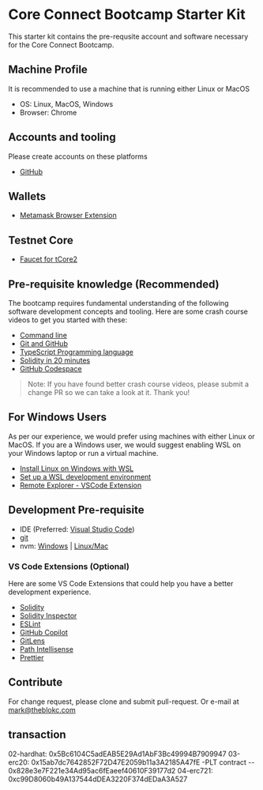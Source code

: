 # Core Connect Bootcamp Starter Kit

This starter kit contains the pre-requsite account and software necessary for the Core Connect Bootcamp.

## Machine Profile
It is recommended to use a machine that is running either Linux or MacOS
- OS: Linux, MacOS, Windows
- Browser: Chrome

## Accounts and tooling
Please create accounts on these platforms
- [GitHub](https://github.com/)

## Wallets
- [Metamask Browser Extension](https://metamask.io/download/)

## Testnet Core
- [Faucet for tCore2](https://scan.test2.btcs.network/faucet)

## Pre-requisite knowledge (Recommended)
The bootcamp requires fundamental understanding of the following software development concepts and tooling.
Here are some crash course videos to get you started with these:
- [Command line](https://www.youtube.com/watch?v=uwAqEzhyjtw)
- [Git and GitHub](https://www.youtube.com/watch?v=mJ-qvsxPHpY)
- [TypeScript Programming language](https://www.youtube.com/watch?v=BCg4U1FzODs)
- [Solidity in 20 minutes](https://youtu.be/RQzuQb0dfBM?si=OcpChLiTfPsOSC3H)
- [GitHub Codespace](https://www.youtube.com/watch?v=D_5T6KMTRb8)

> Note: If you have found better crash course videos, please submit a change PR so we can take a look at it. Thank you!

## For Windows Users
As per our experience, we would prefer using machines with either Linux or MacOS.
If you are a Windows user, we would suggest enabling WSL on your Windows laptop or run a virtual machine.
- [Install Linux on Windows with WSL](https://learn.microsoft.com/en-us/windows/wsl/install)
- [Set up a WSL development environment](https://learn.microsoft.com/en-us/windows/wsl/setup/environment)
- [Remote Explorer - VSCode Extension](https://marketplace.visualstudio.com/items?itemName=ms-vscode.remote-explorer)


## Development Pre-requisite
- IDE (Preferred: [Visual Studio Code](https://code.visualstudio.com/))
- [git](https://git-scm.com/downloads)
- nvm: [Windows](https://github.com/coreybutler/nvm-windows) | [Linux/Mac](https://github.com/nvm-sh/nvm)

### VS Code Extensions (Optional)
Here are some VS Code Extensions that could help you have a better development experience.
- [Solidity](https://marketplace.visualstudio.com/items?itemName=JuanBlanco.solidity)
- [Solidity Inspector](https://marketplace.visualstudio.com/items?itemName=PraneshASP.vscode-solidity-inspector&fbclid=IwAR06u7pxaz64pHVdIi4EJxpurHagspg2sEjHusrTDdlkoYC38iKMiRqhgH0)
- [ESLint](https://marketplace.visualstudio.com/items?itemName=dbaeumer.vscode-eslint)
- [GitHub Copilot](https://marketplace.visualstudio.com/items?itemName=GitHub.copilot)
- [GitLens](https://marketplace.visualstudio.com/items?itemName=eamodio.gitlens)
- [Path Intellisense](https://marketplace.visualstudio.com/items?itemName=christian-kohler.path-intellisense)
- [Prettier](https://marketplace.visualstudio.com/items?itemName=esbenp.prettier-vscode)

## Contribute
For change request, please clone and submit pull-request. Or e-mail at mark@theblokc.com


## transaction
02-hardhat: 0x5Bc6104C5adEAB5E29Ad1AbF3Bc49994B7909947
03-erc20: 0x15ab7dc7642852F72D47E2059b11a3A2185A47fE
    -PLT contract -- 0x828e3e7F221e34Ad95ac6fEaeef40610F39177d2
04-erc721: 0xc99D8060b49A137544dDEA3220F374dEDaA3A527    